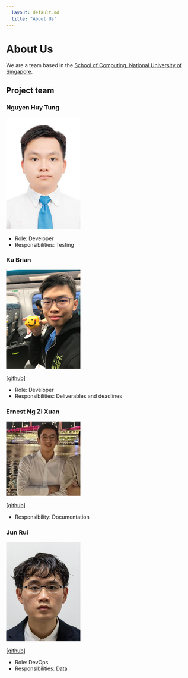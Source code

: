 ```yaml
---
  layout: default.md
  title: "About Us"
---
```


# About Us

We are a team based in the [School of Computing, National University of Singapore](http://www.comp.nus.edu.sg).

## Project team

### Nguyen Huy Tung

<img src="images/nht020305.png" width="200px">

* Role: Developer
* Responsibilities: Testing

### Ku Brian

<img src="images/kubrian.png" width="200px">

[[github](https://github.com/johndoe)]

* Role: Developer
* Responsibilities: Deliverables and deadlines

### Ernest Ng Zi Xuan

<img src="images/ernestnzx.png" width="200px">

[[github](https://github.com/Ernestnzx)]


* Responsibility: Documentation 

### Jun Rui

<img src="images/raw-asparagus.png" width="200px">

[[github](http://github.com/raw-asparagus)]

* Role: DevOps
* Responsibilities: Data
